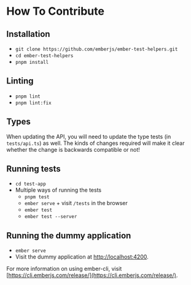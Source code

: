 # How To Contribute

## Installation

* `git clone https://github.com/emberjs/ember-test-helpers.git`
* `cd ember-test-helpers`
* `pnpm install`

## Linting

* `pnpm lint`
* `pnpm lint:fix`

## Types

When updating the API, you will need to update the type tests (in `tests/api.ts`) as well. The kinds of changes required will make it clear whether the change is backwards compatible or not!

## Running tests

* `cd test-app`
* Multiple ways of running the tests
    * `pnpm test`
    * `ember serve` + visit `/tests` in the browser
    * `ember test`
    * `ember test --server`

## Running the dummy application

* `ember serve`
* Visit the dummy application at [http://localhost:4200](http://localhost:4200).

For more information on using ember-cli, visit [https://cli.emberjs.com/release/](https://cli.emberjs.com/release/).

